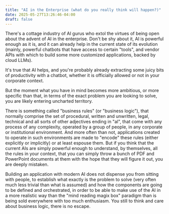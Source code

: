```yaml
---
title: "AI in the Enterprise (what do you really think will happen?)"
date: 2025-05-27T13:26:46-04:00
draft: false
---
```


There's a cottage industry of AI gurus who extol the virtues of being
open about the advent of AI in the enterprise. Don't be shy about it,
AI is powerful enough as it is, and it can already help in the current
state of its evolution (mainly, powerful chatbots that have access to
certain "tools", and vendor APIs with which to build some more
customized applications, backed by cloud LLMs).

It's true that AI helps, and you're probably already extracting some
juicy bits of productivity with a chatbot, whether it is officially
allowed or not in your corporate context.

But the moment what you have in mind becomes more ambitious, or
more specific than that, in terms of the exact problem you are looking
to solve, you are likely entering uncharted territory.

There is something called "business rules" (or "business logic"), that
normally comprise the set of procedural, written and unwritten, legal,
technical and all sorts of other adjectives ending in "al", that come
with any process of any complexity, operated by a group of people, in
any corporate or institutional environment. And more often than not,
applications created to operate in such environments are made to
"encode" these rules (either explicitly or implicitly) or at least
espouse them. But if you think that the current AIs are simply
powerful enough to understand, by themselves, all the rules in your
context, that you can simply throw a bunch of PDF and PowerPoint
documents at them with the hope that they will figure it out, you are
deeply mistaken.

Building an application with modern AI does not dispense you from
sitting with people, to establish what exactly is the problem to solve
(very often much less trivial than what is assumed) and how the
components are going to be defined and orchestrated, in order to be
able to make use of the AI in a more realistic way than the "mind
reading magix box" paradigm than is being sold everywhere with too
much enthusiasm. You still to think and care about business logic,
there is no escape.
